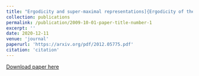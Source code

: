 ```yaml
---
title: "Ergodicity and super-maximal representations]{Ergodicity of the mapping class group action on super-maximal representations"
collection: publications
permalink: /publication/2009-10-01-paper-title-number-1
excerpt: ''
date: 2020-12-11
venue: 'journal'
paperurl: 'https://arxiv.org/pdf/2012.05775.pdf'
citation: 'citation'
---
```


[Download paper here](https://arxiv.org/pdf/2012.05775.pdf)
